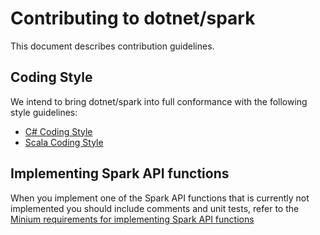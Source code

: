 Contributing to dotnet/spark
======================
This document describes contribution guidelines.

Coding Style
------------
We intend to bring dotnet/spark into full conformance with the following style guidelines:
   * [C# Coding Style](coding-guidelines/csharp-coding-style.md)
   * [Scala Coding Style](coding-guidelines/scala-coding-style.md)

Implementing Spark API functions
--------------------------------
When you implement one of the Spark API functions that is currently not implemented you should include comments and unit tests, refer to the [Minium requirements for implementing Spark API functions](coding-guidelines/new-functions.md)

